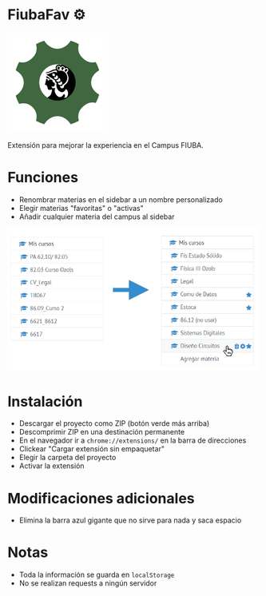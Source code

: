 # FiubaFav ⚙

![](icon.png)

Extensión para mejorar la experiencia en el Campus FIUBA.

# Funciones

- Renombrar materias en el sidebar a un nombre personalizado
- Elegir materias "favoritas" o "activas"
- Añadir cualquier materia del campus al sidebar

![](example.jpg)

# Instalación

- Descargar el proyecto como ZIP (botón verde más arriba)
- Descomprimir ZIP en una destinación permanente
- En el navegador ir a `chrome://extensions/` en la barra de direcciones
- Clickear "Cargar extensión sin empaquetar"
- Elegir la carpeta del proyecto
- Activar la extensión

# Modificaciones adicionales
- Elimina la barra azul gigante que no sirve para nada y saca espacio

# Notas
- Toda la información se guarda en `localStorage`
- No se realizan requests a ningún servidor
